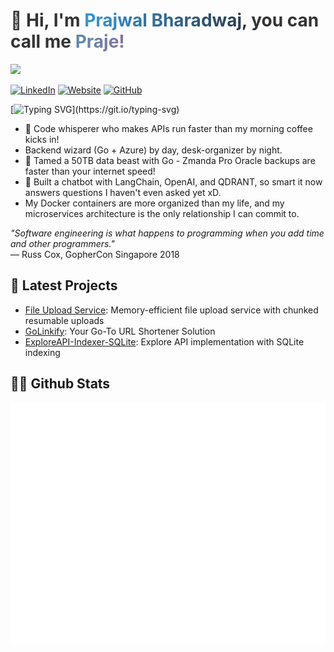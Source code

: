 <h1 style="color: #333;">👋 Hi, I'm <span style="background: linear-gradient(to right, #3498db, #2c3e50); -webkit-background-clip: text; -webkit-text-fill-color: transparent; font-weight: bold;">Prajwal Bharadwaj</span>, you can call me <span style="background: linear-gradient(to right, #5D8AA8, #8674A1); -webkit-background-clip: text; -webkit-text-fill-color: transparent; font-weight: bold;">Praje!</span></h1>

![](https://komarev.com/ghpvc/?username=prajwalbharadwajbm&color=0891b2&style=for-the-badge&label=PROFILE+VIEWS)

[![LinkedIn](https://img.shields.io/badge/LinkedIn-0077B5?style=for-the-badge&logo=linkedin&logoColor=white&labelColor=0A66C2)](https://www.linkedin.com/in/prajwal-bharadwaj-bm/)
[![Website](https://img.shields.io/badge/Website-4285F4?style=for-the-badge&logo=GoogleChrome&logoColor=white&labelColor=5294E2)](https://prajwalbm.com)
[![GitHub](https://img.shields.io/badge/GitHub-181717?style=for-the-badge&logo=github&logoColor=white&labelColor=24292E)](https://github.com/prajwalbharadwajbm)

[![Typing SVG](https://readme-typing-svg.demolab.com?font=Fira+Code&pause=1000&width=1000&lines=Hello+there%2C+I'm+Prajwal!;Turning+coffee+into+Go+code+since+2023;My+APIs+are+faster+than+your+dad+jokes;I+speak+fluent+Go%2C+and+my+code+speaks+for+itself;Turning+'it+works+on+my+machine'+into+'it+works+everywhere')](https://git.io/typing-svg)

* 👾 Code whisperer who makes APIs run faster than my morning coffee kicks in! 
* Backend wizard (Go + Azure) by day, desk-organizer by night.
* 🚀 Tamed a 50TB data beast with Go - Zmanda Pro Oracle backups are faster than your internet speed!
* 🤖 Built a chatbot with LangChain, OpenAI, and QDRANT, so smart it now answers questions I haven't even asked yet xD.
* My Docker containers are more organized than my life, and my microservices architecture is the only relationship I can commit to.

<p align="left">
  <i>"Software engineering is what happens to programming when you add time and other programmers."</i><br>
  — Russ Cox, GopherCon Singapore 2018
</p>

## 🚀 Latest Projects

- [File Upload Service](https://github.com/prajwalbharadwajbm/GoLinkify): Memory-efficient file upload service with chunked resumable uploads
- [GoLinkify](https://github.com/prajwalbharadwajbm/GoLinkify): Your Go-To URL Shortener Solution
- [ExploreAPI-Indexer-SQLite](https://github.com/prajwalbharadwajbm/ExploreAPI-Indexer-SQLite): Explore API implementation with SQLite indexing

## 👨‍💻 Github Stats

![Metrics](/github-metrics.svg)
